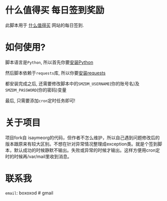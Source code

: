 # 什么值得买 每日签到奖励 #
此脚本用于 [什么值得买](http://www.smzdm.com/) 网站的每日签到.

# 如何使用? #
脚本语言是`Python`, 所以首先你要[安装Python](https://www.python.org/downloads/)

然后脚本依赖于`requests`库, 所以你要[安装requests](http://www.python-requests.org/en/latest/user/install/)

都安装完成之后, 还需要修改脚本中的`SMZDM_USERNAME`(你的账号名)及`SMZDM_PASSWORD`(你的密码)变量

最后, 只需要添加`cron`定时任务即可!

# 关于项目
项目fork自 isaymeorg的代码，但作者不怎么维护，所以自己遇到问题修改后的版本跟原来有较大区别。不想在针对异常情况整理成exception类。就是个签到脚本，默认成功的时候静默不输出。失败或异常的时候才输出。这样方便用cron定时的时候再/var/mail里收到消息。


# 联系我 #
`email`: boxoxod # gmail
